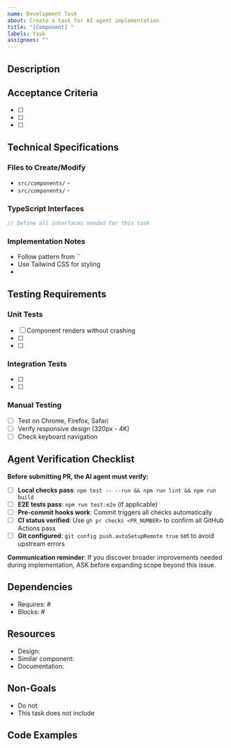 ```yaml
---
name: Development Task
about: Create a task for AI agent implementation
title: "[Component] "
labels: task
assignees: ""
---
```


## Description

<!-- One paragraph explaining what this task accomplishes and why it's needed -->

## Acceptance Criteria

<!-- Specific, measurable requirements -->

- [ ]
- [ ]
- [ ]

## Technical Specifications

### Files to Create/Modify

<!-- List all files with their purposes -->

- `src/components/` -
- `src/components/` -

### TypeScript Interfaces

```typescript
// Define all interfaces needed for this task
```

### Implementation Notes

<!-- Patterns to follow, specific requirements -->

- Follow pattern from ``
- Use Tailwind CSS for styling
-

## Testing Requirements

<!-- Specific test cases to implement -->

### Unit Tests

- [ ] Component renders without crashing
- [ ]
- [ ]

### Integration Tests

- [ ]
- [ ]

### Manual Testing

- [ ] Test on Chrome, Firefox, Safari
- [ ] Verify responsive design (320px - 4K)
- [ ] Check keyboard navigation

## Agent Verification Checklist

<!-- This section ensures proper implementation and verification -->

**Before submitting PR, the AI agent must verify:**

- [ ] **Local checks pass**: `npm test -- --run && npm run lint && npm run build`
- [ ] **E2E tests pass**: `npm run test:e2e` (if applicable)
- [ ] **Pre-commit hooks work**: Commit triggers all checks automatically
- [ ] **CI status verified**: Use `gh pr checks <PR_NUMBER>` to confirm all GitHub Actions pass
- [ ] **Git configured**: `git config push.autoSetupRemote true` set to avoid upstream errors

**Communication reminder**: If you discover broader improvements needed during implementation, ASK before expanding scope beyond this issue.

## Dependencies

<!-- Link to other issues that must be completed first -->

- Requires: #
- Blocks: #

## Resources

<!-- Links to designs, documentation, examples -->

- Design:
- Similar component:
- Documentation:

## Non-Goals

<!-- Explicitly state what should NOT be done -->

- Do not
- This task does not include

## Code Examples

<!-- Optional: Include specific code patterns or examples -->

```typescript

```
